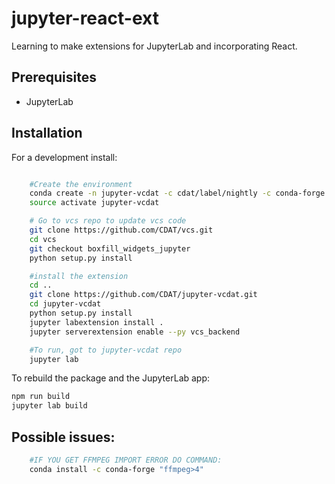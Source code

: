 # jupyter-react-ext

Learning to make extensions for JupyterLab and incorporating React.


## Prerequisites

* JupyterLab

## Installation

For a development install:

```bash

    #Create the environment
    conda create -n jupyter-vcdat -c cdat/label/nightly -c conda-forge -c cdat -c anaconda nodejs "python>3" vcs jupyterlab pip
    source activate jupyter-vcdat

    # Go to vcs repo to update vcs code
    git clone https://github.com/CDAT/vcs.git
    cd vcs
    git checkout boxfill_widgets_jupyter
    python setup.py install

    #install the extension
    cd ..
    git clone https://github.com/CDAT/jupyter-vcdat.git
    cd jupyter-vcdat
    python setup.py install
    jupyter labextension install .
    jupyter serverextension enable --py vcs_backend

    #To run, got to jupyter-vcdat repo
    jupyter lab

```

To rebuild the package and the JupyterLab app:

```bash
npm run build
jupyter lab build
```

## Possible issues:

```bash
    #IF YOU GET FFMPEG IMPORT ERROR DO COMMAND:
    conda install -c conda-forge "ffmpeg>4"
```
